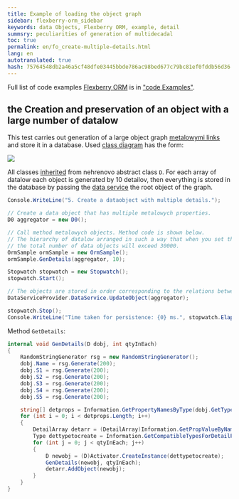 ```yaml
--- 
title: Example of loading the object graph 
sidebar: flexberry-orm_sidebar 
keywords: data Objects, Flexberry ORM, example, detail 
summsry: peculiarities of generation of multidecadal 
toc: true 
permalink: en/fo_create-multiple-details.html 
lang: en 
autotranslated: true 
hash: 75764548db2a46a5cf48dfe03445bbde786ac98bed677c79bc81ef0fddb56d36 
--- 
```


Full list of code examples [Flexberry ORM](fo_flexberry-orm.html) is in ["code Examples"](fo_code-samples.html). 

## the Creation and preservation of an object with a large number of datalow 

This test carries out generation of a large object graph [metalowymi links](fo_detail-associations-properties.html) and store it in a database. 
Used [class diagram](fd_class-diagram.html) has the form: 

![](/images/pages/products/flexberry-orm/data-object/details.png) 

All classes [inherited](fd_inheritance.html) from nehrenovo abstract class `D`. 
For each array of datalow each object is generated by 10 detailov, then everything is stored in the database by passing the [data service](fo_data-service.html) the root object of the graph. 

```csharp
Console.WriteLine("5. Create a dataobject with multiple details.");

// Create a data object that has multiple metalowych properties. 
D0 aggregator = new D0();

// Call method metalowych objects. Method code is shown below. 
// The hierarchy of datalow arranged in such a way that when you set the number of datalow 10 for each object 
// the total number of data objects will exceed 30000. 
OrmSample ormSample = new OrmSample();
ormSample.GenDetails(aggregator, 10);

Stopwatch stopwatch = new Stopwatch();
stopwatch.Start();

// The objects are stored in order corresponding to the relations between them (from the root to the tips). 
DataServiceProvider.DataService.UpdateObject(aggregator);

stopwatch.Stop();
Console.WriteLine("Time taken for persistence: {0} ms.", stopwatch.ElapsedMilliseconds);
``` 

Method `GetDetails`: 

```csharp
internal void GenDetails(D dobj, int qtyInEach)
{
    RandomStringGenerator rsg = new RandomStringGenerator();
    dobj.Name = rsg.Generate(200);
    dobj.S1 = rsg.Generate(200);
    dobj.S2 = rsg.Generate(200);
    dobj.S3 = rsg.Generate(200);
    dobj.S4 = rsg.Generate(200);
    dobj.S5 = rsg.Generate(200);

    string[] detprops = Information.GetPropertyNamesByType(dobj.GetType(), typeof(DetailArray));
    for (int i = 0; i < detprops.Length; i++)
    {
        DetailArray detarr = (DetailArray)Information.GetPropValueByName(dobj, detprops[i]);
        Type dettypetocreate = Information.GetCompatibleTypesForDetailProperty(dobj.GetType(), detprops[i])[0];
        for (int j = 0; j < qtyInEach; j++)
        {
            D newobj = (D)Activator.CreateInstance(dettypetocreate);
            GenDetails(newobj, qtyInEach);
            detarr.AddObject(newobj);
        }
    }
}
``` 



